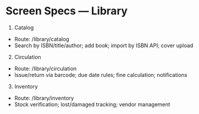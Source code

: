 # Screen Specs — Library

1) Catalog
- Route: /library/catalog
- Search by ISBN/title/author; add book; import by ISBN API; cover upload

2) Circulation
- Route: /library/circulation
- Issue/return via barcode; due date rules; fine calculation; notifications

3) Inventory
- Route: /library/inventory
- Stock verification; lost/damaged tracking; vendor management

